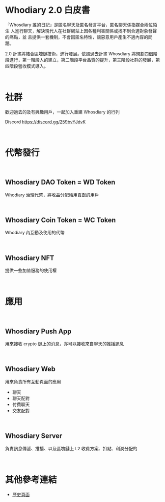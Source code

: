 # Whodiary 2.0 白皮書
「Whosdiary 誰的日記」是匿名聊天及匿名發言平台，匿名聊天係指媒合兩位陌生
人進行聊天，解決現代人在社群網站上因各種利害關係或找不到合適對象發聲的痛點，並
且提供一套機制，不會因匿名特性，讓惡意用戶產生不適內容的問題。

2.0 計畫將結合區塊鏈技術，進行發展。依照過去計畫 Whosdiary 將規劃四個階段進行，第一階段人的建立，第二階段平台品質的提升，第三階段社群的發展，第四階段營收模式導入。

 <br />

# 社群

歡迎過去的及有興趣用戶，一起加入重建 Whosdiary 的行列

Discord https://discord.gg/259bvYJdvK

 <br />

# 代幣發行
 <br />
 
## Whosdiary DAO Token =  WD Token
Whodiary 治理代幣，將收益分配給用貢獻的用戶

 <br />

## Whosdiary Coin Token = WC Token
Whodiary 內互動及使用的代幣

 <br />

## Whosdiary NFT
提供一些加值服務的使用權

 <br />

# 應用

 <br />

## Whosdiary Push App
用來接收 crypto 鏈上的消息，亦可以接收來自聊天的推播訊息

 <br />

## Whosdiary Web
用來負責所有互動頁面的應用
- 聊天
- 聊天配對
- 付費聊天
- 交友配對

 <br />

## Whosdiary Server
負責訊息傳遞、推播、以及區塊鏈上 L2 收費方案、扣點、利潤分配的

<br />

# 其他參考連結
- [歷史頁面](Backup.md)